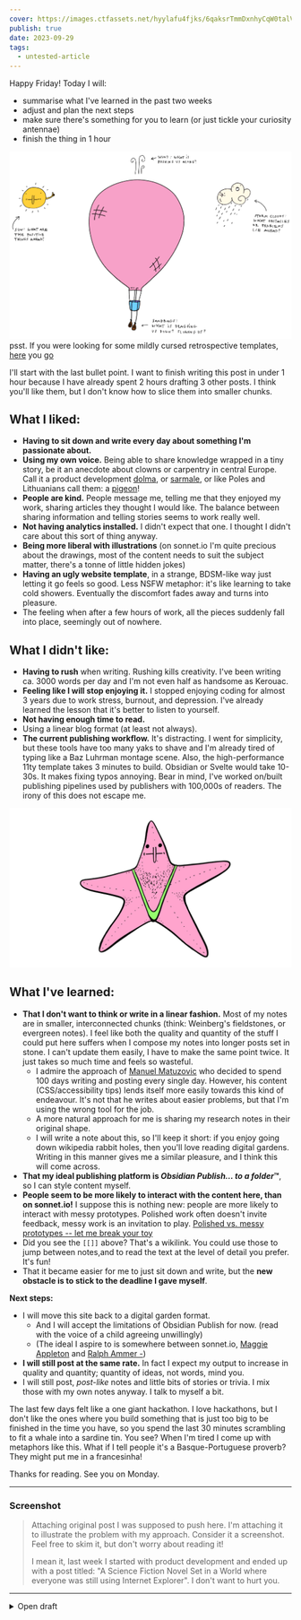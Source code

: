 ```yaml
---
cover: https://images.ctfassets.net/hyylafu4fjks/6qaksrTmmDxnhyCqW0talV/b684a2d6005df7fd864e22cda38663d0/IMG_0144_2.PNG
publish: true
date: 2023-09-29
tags:
  - untested-article
---
```


Happy Friday! Today I will: 

- summarise what I've learned in the past two weeks
- adjust and plan the next steps
- make sure there's something for you to learn (or just tickle your curiosity antennae)
- finish the thing in 1 hour

![420](balloon.png)
psst. If you were looking for some mildly cursed retrospective templates, [here](https://sonnet.io/posts/hot-air-balloon/) you [go](https://sonnet.io/posts/hot-air-balloon/)

I'll start with the last bullet point. I want to finish writing this post in under 1 hour because I have already spent 2 hours drafting 3 other posts. I think you'll like them, but I don't know how to slice them into smaller chunks.

## What I liked:

- **Having to sit down and write every day about something I'm passionate about.** 
- **Using my own voice.** Being able to share knowledge wrapped in a tiny story, be it an anecdote about clowns or carpentry in central Europe. Call it a product development [dolma](https://en.wikipedia.org/wiki/Dolma), or [sarmale](https://mostly-greek.com/2019/04/25/traditional-romanian-cabbage-rolls-sarmale/), or like Poles and Lithuanians call them: a [pigeon](https://aniagotuje.pl/przepis/golabki-tradycyjne)!
- **People are kind.** People message me, telling me that they enjoyed my work, sharing articles they thought I would like. The balance between sharing information and telling stories seems to work really well.
- **Not having analytics installed.** I didn't expect that one. I thought I didn't care about this sort of thing anyway.
- **Being more liberal with illustrations** (on sonnet.io I'm quite precious about the drawings, most of the content needs to suit the subject matter, there's a tonne of little hidden jokes)
- **Having an ugly website template**, in a strange, BDSM-like way just letting it go feels so good. Less NSFW metaphor: it's like learning to take cold showers. Eventually the discomfort fades away and turns into pleasure.
- The feeling when after a few hours of work, all the pieces suddenly fall into place, seemingly out of nowhere.

## What I didn't like:

- **Having to rush** when writing. Rushing kills creativity. I've been writing ca. 3000 words per day and I'm not even half as handsome as Kerouac.
- **Feeling like I will stop enjoying it.** I stopped enjoying coding for almost 3 years due to work stress, burnout, and depression. I've already learned the lesson that it's better to listen to yourself.
- **Not having enough time to read.**
- Using a linear blog format (at least not always).
- **The current publishing workflow.** It's distracting. I went for simplicity, but these tools have too many yaks to shave and I'm already tired of typing like a Baz Luhrman montage scene. Also, the high-performance 11ty template takes 3 minutes to build. Obsidian or Svelte would take 10-30s. It makes fixing typos annoying. Bear in mind, I've worked on/built publishing pipelines used by publishers with 100,000s of readers. The irony of this  does not escape me.

![3163](starfish.png)

## What I've learned:

- **That I don't want to think or write in a linear fashion.** Most of my notes are in smaller, interconnected chunks (think: Weinberg's fieldstones, or evergreen notes). I feel like both the quality and quantity of the stuff I could put here suffers when I compose my notes into longer posts set in stone. I can't update them easily, I have to make the same point twice. It just takes so much time and feels so wasteful. 
	- I admire the approach of [Manuel Matuzovic](https://techhub.social/@kirbstr/111148950526108155) who decided to spend 100 days writing and posting every single day. However, his content (CSS/accessibility tips) lends itself more easily towards this kind of endeavour. It's not that he  writes about easier problems, but that I'm using the wrong tool for the job.
	- A more natural approach for me is sharing my research notes in their original shape. 
	- I will write a note about this, so I'll keep it short: if you enjoy going down wikipedia rabbit holes, then you'll love reading digital gardens. Writing in this manner gives me a similar pleasure, and I think this will come across.
- **That my ideal publishing platform is *Obsidian Publish... to a folder*™**, so I can style content myself. 
- **People seem to be more likely to interact with the content here, than on sonnet.io!** I suppose this is nothing new: people are more likely to interact with messy prototypes. Polished work often doesn't invite feedback, messy work is an invitation to play. [Polished vs. messy prototypes -- let me break your toy](<../Polished vs. messy prototypes -- let me break your toy>) 
- Did you see the `[[]]` above? That's a wikilink. You could use those to jump between notes,and to read the text at the level of detail you prefer. It's fun!
- That it became easier for me to just sit down and write, but the **new obstacle is to stick to the deadline I gave myself**.

**Next steps:**

- I will move this site back to a digital garden format.
	- And I will accept the limitations of Obsidian Publish for now. (read with the voice of a child agreeing unwillingly)
	- (The ideal I aspire to is somewhere between sonnet.io, [Maggie Appleton](https://maggieappleton.com) and [Ralph Ammer -](https://ralphammer.com))
- **I will still post at the same rate.** In fact I expect my output to increase in quality and quantity; quantity of ideas, not words, mind you.
- I will still post, *post-like* notes and little bits of stories or trivia. I mix those with my own notes anyway. I talk to myself a bit.

The last few days felt like a one giant hackathon. I love hackathons, but I don't like the ones where you build something that is just too big to be finished in the time you have, so you spend the last 30 minutes scrambling to fit a whale into a sardine tin. You see? When I'm tired I come up with metaphors like this. What if I tell people it's a Basque-Portuguese proverb? They might put me in a francesinha!

Thanks for reading. See you on Monday.


---

### Screenshot

> Attaching original post I was supposed to push here. I'm attaching it to illustrate the problem with my approach. Consider it a screenshot. Feel free to skim it, but don't worry about reading it!
> 
> I mean it, last week I started with product development and ended up with a post titled: "A Science Fiction Novel Set in a World where everyone was still using Internet Explorer". I don't want to hurt you. 

---
<details>
<summary>
Open draft
</summary>

Preview Screenshot
Just a reminder (especially to myself), this post will be quite superficial in nature. If you want to dive deeper, there will be a longer, more in-depth post on sonnet.io. Feel free to drop me a line or Come and Say Hi!

[#008 Things I build for my own well-being](https://untested.sonnet.io/posts/008/) focused on the things I've built for myself to improve my well-being. This post will focus on the present and the future: the stuff I'm actively developing and hope to eventually share.

First, why kind and what's kind software? Here's a working definition:

Kind software is the one that supports my own well-being. It doesn't get in my way, it doesn't try to extract value from me. Its purpose is to help first and be sustainable within my own means (time, attention, money). 

## Wishlist

(I'll come up with nicer names, I promise.)

### Mental health Toolbox

An app with a list of tools you can reach out to when distracted, feeling down, stressed, anxious, low on motivation. It's highly personalised and co-created together with the user, so details will vary.

It's very low-tech. In fact you can imagine it as a deck of Pokemon/MtG cards, where each card is a thing you can *do* or *think of* to get out of your head and respond to whatever challenge lies ahead of you, constructively.

Examples: 

- when I feel stressed or that I'm rushing, I draw a card telling me to pet my dog. 
- when I'm distracted and noticed that I'm wasting my time on HN, I read a random Wikipedia page, or someone's digital garden (both are beautiful rabbit holes)
- when I'm feeling down, I give my partner a hug

In a sense this is a deck building game, where instead of cards you collect (or create) new tools to work with and shape yourself.

Inspirations:

- [Hyper Island Toolbox](https://toolbox.hyperisland.com) (problem-based discovery, ignore the rest)
- Card games (classic or collectible/deck building)
- Tinder (card swiping UX)
- CBT
- cigarettes (especially nicotine addiction and how it implants itself as a trigger)


![](Pasted image 20230929162213.png)
### Pickle

Pickle is not a timer, but a metronome for my attention. 

I'm **not** looking for a Pomodoro tracker. Most of them either have a surprisingly overcomplicated UX or try to be time trackers. I don't have time for that.

What I need is:

- adaptable work interval durations 
	- (e.g. longer in the morning and late afternoon, shorter in the evening)
- being able to start and stop the timer easily
- being able to switch to a "theme" (not even a task) easily
- (optional) record topics somewhere (text, file, calendar, notes)
- (optional) should be able to meow when the break ends (keeps my dog sharp and excited)

What I don't need is:

- time sheets
- to rate your app on the app store

Why not an egg timer or a mobile app? 

Egg timers are noisy and I don't work alone. My fingers are too big for the touch screen of my phone. Finally, egg timers generally don't meow. Otherwise, yes, I'd go full egg. I'd even meow at an egg like this [old Turkish man](https://www.youtube.com/watch?v=aRsWk4JZa5k).

Random trivia: 
Manichaeans (including one of the Catholic Church fathers–St Augustine) used to consider cucumbers sacred? Melons and *cucumbers of light* would help liberate the soul from the body. 

My ambitions for the humber pickle are just that, humble.

### An everything canvas

This is big and more people are working on one or another facet of this problem, so I'll keep it relatively high-level.

Imagine an infinite canvas that doesn't operate on images, text, media, but *objects*. An object could be static like a media file or a piece of text, but it could also be a small computer program, or a primitive dealing with transforming information.

Examples of objects:

- a note with a single word
- a picture
- an audio file
- a *thing* that arranges its content in a grid
- **a *thing* that given text returns a summarised version of that text**
- **a *thing* that looks like a queue with an input and an output**
- **a *thing*, an *NPC* who walks around the board and adds questions to your notes** 

Steve Ruiz, the author of tldraw, said that infinite canvasses are a bit like 2D games where you move the camera. I think he hit the nail on the head here. 

When I hear that metaphor what I think is RTS games:

- borrowing certain RTS UX primitives, e.g. selection, camera panning
- managing information amount and density (fog of war, LoD)
- NPCs (perhaps as Matt Webb's [Dolphins](https://twitter.com/genmon/status/1697261981814985139))

Stephan Nago talks about turning ideas into objects and I imagine that this is at least partially where they'd like to go with the Obsidian canvas. I also like that they use files as the base primitive. 

But, I also think that we can go one step farther and merge a canvas with a programming environment, without letting people know they're programming.

When it comes to computing, everyone focuses on Moore's Law, whether more interesting trends are: gradually increasing abstractions and shortening the distance between user intent and the result. 

Inspirations:

- Mother of All Demos (of course)
- N8N
- Figma, Miro, Mural and all their cousins
- Obsidian



### a better voice recorder (for slavic-language accent-challenged people)


</details>
